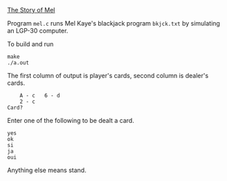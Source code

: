 [The Story of Mel](https://georgeweigt.github.io/nather.pdf)

Program `mel.c` runs Mel Kaye's blackjack program `bkjck.txt` by simulating an LGP-30 computer.

To build and run

```
make
./a.out
```

The first column of output is player's cards, second column is dealer's cards.

```
	A - c	6 - d
	2 - c
Card?
```

Enter one of the following to be dealt a card.

```
yes
ok
si
ja
oui
```

Anything else means stand.
